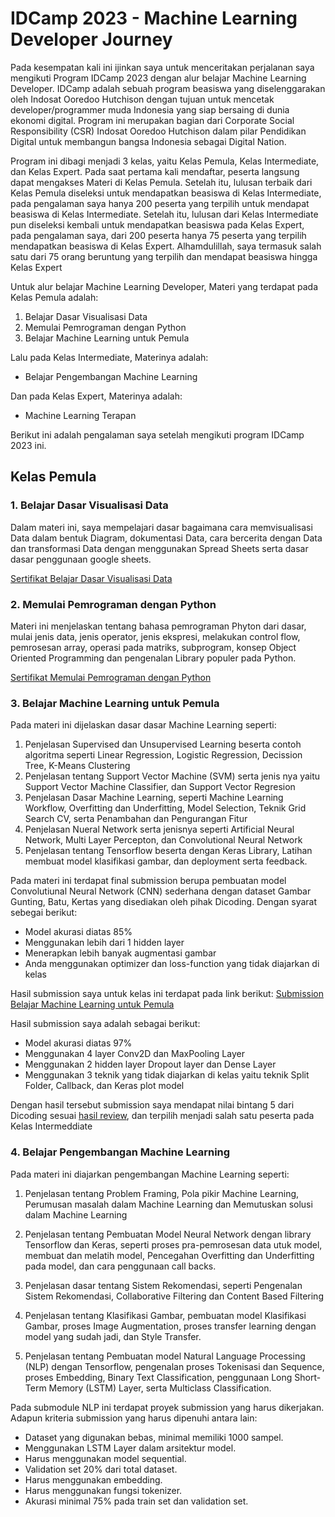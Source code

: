 # IDCamp 2023 - Machine Learning Developer Journey

Pada kesempatan kali ini ijinkan saya untuk menceritakan perjalanan saya mengikuti Program IDCamp 2023 dengan alur belajar Machine Learning Developer.
IDCamp adalah sebuah program beasiswa yang diselenggarakan oleh Indosat Ooredoo Hutchison dengan tujuan untuk mencetak developer/programmer muda Indonesia yang siap bersaing di dunia ekonomi digital.
Program ini merupakan bagian dari Corporate Social Responsibility (CSR) Indosat Ooredoo Hutchison dalam pilar Pendidikan Digital untuk membangun bangsa Indonesia sebagai Digital Nation.

Program ini dibagi menjadi 3 kelas, yaitu Kelas Pemula, Kelas Intermediate, dan Kelas Expert.
Pada saat pertama kali mendaftar, peserta langsung dapat mengakses Materi di Kelas Pemula.
Setelah itu, lulusan terbaik dari Kelas Pemula diseleksi untuk mendapatkan beasiswa di Kelas Intermediate, pada pengalaman saya hanya 200 peserta yang terpilih untuk mendapat beasiswa di Kelas Intermediate.
Setelah itu, lulusan dari Kelas Intermediate pun diseleksi kembali untuk mendapatkan beasiswa pada Kelas Expert, pada pengalaman saya, dari 200 peserta hanya 75 peserta yang terpilih mendapatkan beasiswa di Kelas Expert. Alhamdulillah, saya termasuk salah satu dari 75 orang beruntung yang terpilih dan mendapat beasiswa hingga Kelas Expert

Untuk alur belajar Machine Learning Developer, Materi yang terdapat pada Kelas Pemula adalah:
1. Belajar Dasar Visualisasi Data
2. Memulai Pemrograman dengan Python
3. Belajar Machine Learning untuk Pemula

Lalu pada Kelas Intermediate, Materinya adalah:
- Belajar Pengembangan Machine Learning

Dan pada Kelas Expert, Materinya adalah:
- Machine Learning Terapan

Berikut ini adalah pengalaman saya setelah mengikuti program IDCamp 2023 ini.

## Kelas Pemula

### 1. Belajar Dasar Visualisasi Data

Dalam materi ini, saya mempelajari dasar bagaimana cara memvisualisasi Data dalam bentuk Diagram, dokumentasi Data, cara bercerita dengan Data dan transformasi Data dengan menggunakan Spread Sheets serta dasar dasar penggunaan google sheets. 

[Sertifikat Belajar Dasar Visualisasi Data](https://www.dicoding.com/certificates/6RPN41LOQX2M)

### 2. Memulai Pemrograman dengan Python

Materi ini menjelaskan tentang bahasa pemrograman Phyton dari dasar, mulai jenis data, jenis operator, jenis ekspresi, melakukan control flow, pemrosesan array, operasi pada matriks, subprogram, konsep Object Oriented Programming dan pengenalan Library populer pada Python.

[Sertifikat Memulai Pemrograman dengan Python](https://www.dicoding.com/certificates/GRX52J4G3X0M)

### 3. Belajar Machine Learning untuk Pemula

Pada materi ini dijelaskan dasar dasar Machine Learning seperti:
1. Penjelasan Supervised dan Unsupervised Learning beserta contoh algoritma seperti Linear Regression, Logistic Regression, Decission Tree, K-Means Clustering
2. Penjelasan tentang Support Vector Machine (SVM) serta jenis nya yaitu Support Vector Machine Classifier, dan Support Vector Regresion
3. Penjelasan Dasar Machine Learning, seperti Machine Learning Workflow, Overfitting dan Underfitting, Model Selection, Teknik Grid Search CV, serta Penambahan dan Pengurangan Fitur
4. Penjelasan Nueral Network serta jenisnya seperti Artificial Neural Network, Multi Layer Percepton, dan Convolutional Neural Network
5. Penjelasan tentang Tensorflow beserta dengan Keras Library, Latihan membuat model klasifikasi gambar, dan deployment serta feedback.

Pada materi ini terdapat final submission berupa pembuatan model Convolutiunal Neural Network (CNN) sederhana dengan dataset Gambar Gunting, Batu, Kertas yang disediakan oleh pihak Dicoding.
Dengan syarat sebegai berikut:
- Model akurasi diatas 85%
- Menggunakan lebih dari 1 hidden layer
- Menerapkan lebih banyak augmentasi gambar
- Anda menggunakan optimizer dan loss-function yang tidak diajarkan di kelas

Hasil submission saya untuk kelas ini terdapat pada link berikut: [Submission Belajar Machine Learning untuk Pemula](https://github.com/Rizki-Kidut/-ID-Camp-Machine-Learning-Developer-Project/blob/26402a24f34eb4266f2215afb91453b8bd362bf0/Belajar%20Machine%20Learning%20untuk%20Pemula/Rizki_Hidayat_Tugas_Akhir_Machine_Learning.ipynb)

Hasil submission saya adalah sebagai berikut:
- Model akurasi diatas 97%
- Menggunakan 4 layer Conv2D dan MaxPooling Layer
- Menggunakan 2 hidden layer Dropout layer dan Dense Layer
- Menggunakan 3 teknik yang tidak diajarkan di kelas yaitu teknik Split Folder, Callback, dan Keras plot model

Dengan hasil tersebut submission saya mendapat nilai bintang 5 dari Dicoding sesuai [hasil review](https://www.dicoding.com/academysubmissions/2352878), dan terpilih menjadi salah satu peserta pada Kelas Intermeddiate

### 4. Belajar Pengembangan Machine Learning

Pada materi ini diajarkan pengembangan Machine Learning seperti:
1. Penjelasan tentang Problem Framing, Pola pikir Machine Learning, Perumusan masalah dalam Machine Learning dan Memutuskan solusi dalam Machine Learning

2. Penjelasan tentang Pembuatan Model Neural Network dengan library Tensorflow dan Keras, seperti proses pra-pemrosesan data utuk model, membuat dan melatih model, Pencegahan Overfitting dan Underfitting pada model, dan cara penggunaan call backs.

3. Penjelasan dasar tentang Sistem Rekomendasi, seperti Pengenalan Sistem Rekomendasi, Collaborative Filtering dan Content Based Filtering

4. Penjelasan tentang Klasifikasi Gambar, pembuatan model Klasifikasi Gambar, proses Image Augmentation, proses transfer learning dengan model yang sudah jadi, dan Style Transfer.

5. Penjelasan tentang Pembuatan model Natural Language Processing (NLP) dengan Tensorflow, pengenalan proses Tokenisasi dan Sequence, proses Embedding, Binary Text Classification, penggunaan Long Short-Term Memory (LSTM) Layer, serta Multiclass Classification.

  Pada submodule NLP ini terdapat proyek submission yang harus dikerjakan. Adapun kriteria submission yang harus dipenuhi antara lain:
  - Dataset yang digunakan bebas, minimal memiliki 1000 sampel.
  - Menggunakan LSTM Layer dalam arsitektur model.
  - Harus menggunakan model sequential.
  - Validation set 20% dari total dataset.
  - Harus menggunakan embedding.
  - Harus menggunakan fungsi tokenizer.
  - Akurasi minimal 75% pada train set dan validation set.






